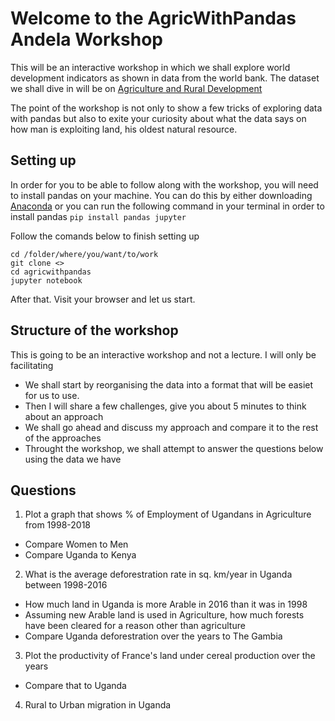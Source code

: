 # Welcome to the AgricWithPandas Andela Workshop

This will be an interactive workshop in which we shall explore world development indicators as shown in data from the world bank. The dataset we shall dive in will be on [Agriculture and Rural Development](https://data.worldbank.org/topic/agriculture-and-rural-development)

The point of the workshop is not only to show a few tricks of exploring data with pandas but also to exite your curiosity about what the data says on how man is exploiting land, his oldest natural resource.

## Setting up

In order for you to be able to follow along with the workshop, you will need to install pandas on your machine. You can do this by either downloading [Anaconda](https://www.anaconda.com/distribution/) or you can run the following command in your terminal in order to install pandas `pip install pandas jupyter`

Follow the comands below to finish setting up

```
cd /folder/where/you/want/to/work
git clone <>
cd agricwithpandas
jupyter notebook
```

After that. Visit your browser and let us start.

## Structure of the workshop

This is going to be an interactive workshop and not a lecture. I will only be facilitating

* We shall start by reorganising the data into a format that will be easiet for us to use.
* Then I will share a few challenges, give you about 5 minutes to think about an approach
* We shall go ahead and discuss my approach and compare it to the rest of the approaches
* Throught the workshop, we shall attempt to answer the questions below using the data we have

## Questions

1. Plot a graph that shows % of Employment of Ugandans in Agriculture from 1998-2018
  * Compare Women to Men
  * Compare Uganda to Kenya
2. What is the average deforestration rate in sq. km/year in Uganda between 1998-2016
  * How much land in Uganda is more Arable in 2016 than it was in 1998
  * Assuming new Arable land is used in Agriculture, how much forests have been cleared for a reason other than agriculture
  * Compare Uganda deforestration over the years to The Gambia
3. Plot the productivity of France's land under cereal production over the years
  * Compare that to Uganda
4. Rural to Urban migration in Uganda
